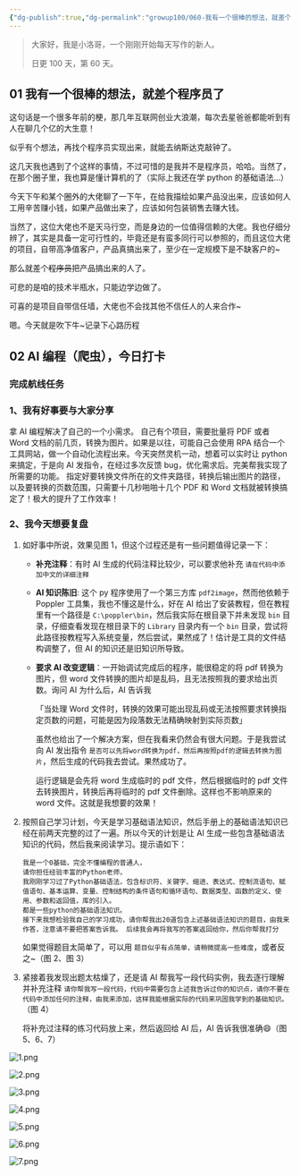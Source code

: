 ```yaml
---
{"dg-publish":true,"dg-permalink":"growup100/060-我有一个很棒的想法，就差个程序员了","permalink":"/growup100/060-我有一个很棒的想法，就差个程序员了/","tags":["小洛哥成长笔记"],"noteIcon":"1","created":"2024-06-18","updated":"2024-06-18"}
---
```



> 大家好，我是小洛哥，一个刚刚开始每天写作的新人。
> 
> 日更 100 天，第 60 天。

## 01 我有一个很棒的想法，就差个程序员了

这句话是一个很多年前的梗，那几年互联网创业大浪潮，每次去星爸爸都能听到有人在聊几个亿的大生意！

似乎有个想法，再找个程序员实现出来，就能去纳斯达克敲钟了。

这几天我也遇到了个这样的事情，不过可惜的是我并不是程序员，哈哈。当然了，在那个圈子里，我也算是懂计算机的了（实际上我还在学 python 的基础语法...）

今天下午和某个圈外的大佬聊了一下午，在给我描绘如果产品没出来，应该如何人工用辛苦赚小钱，如果产品做出来了，应该如何包装销售去赚大钱。

当然了，这位大佬也不是天马行空，而是身边的一位值得信赖的大佬。我也仔细分辨了，其实是具备一定可行性的，毕竟还是有蛮多同行可以参照的，而且这位大佬的项目，自带高净值客户，产品真搞出来了，至少在一定规模下是不缺客户的~

那么就差个~~程序员~~把产品搞出来的人了。

可悲的是咱的技术半瓶水，只能边学边做了。

可喜的是项目自带信任墙，大佬也不会找其他不信任人的人来合作~

嗯。今天就是吹下牛~记录下心路历程

## 02 AI 编程（爬虫），今日打卡

### 完成航线任务

### 1、我有好事要与大家分享

拿 AI 编程解决了自己的一个小需求。
自己有个项目，需要批量将 PDF 或者 Word 文档的前几页，转换为图片。如果是以往，可能自己会使用 RPA 结合一个工具网站，做一个自动化流程出来。今天突然灵机一动，想着可以实时让 python 来搞定，于是向 AI 发指令，在经过多次反馈 bug，优化需求后。完美帮我实现了所需要的功能。
指定好要转换文件所在的文件夹路径，转换后输出图片的路径，以及要转换的页数范围，只需要十几秒啪啪十几个 PDF 和 Word 文档就被转换搞定了！极大的提升了工作效率！

### 2、我今天想要复盘

1. 如好事中所说，效果见图 1，但这个过程还是有一些问题值得记录一下：
	- **补充注释**：有时 AI 生成的代码注释比较少，可以要求他补充 `请在代码中添加中文的详细注释`
	- **AI 知识陈旧**: 这个 py 程序使用了一个第三方库 `pdf2image`，然而他依赖于 Poppler 工具集，我也不懂这是什么，好在 AI 给出了安装教程，但在教程里有一个路径是 `C:\poppler\bin`，然后我实际在根目录下并未发现 `bin` 目录，仔细查看发现在根目录下的 `Library` 目录内有一个 `bin` 目录，尝试将此路径按教程写入系统变量，然后尝试，果然成了！估计是工具的文件结构调整了，但 AI 的知识还是旧知识所导致。
	- **要求 AI 改变逻辑**：一开始调试完成后的程序，能很稳定的将 pdf 转换为图片，但 word 文件转换的图片却是乱码，且无法按照我的要求给出页数。询问 AI 为什么后，AI 告诉我
	   
	   「当处理 Word 文件时，转换的效果可能出现乱码或无法按照要求转换指定页数的问题，可能是因为段落数无法精确映射到实际页数」
	   
	   虽然也给出了一个解决方案，但在我看来仍然会有很大问题。于是我尝试向 AI 发出指令 `是否可以先将word转换为pdf，然后再按照pdf的逻辑去转换为图片`，然后生成的代码我去尝试。果然成功了。
	   
	   运行逻辑是会先将 word 生成临时的 pdf 文件，然后根据临时的 pdf 文件去转换图片，转换后再将临时的 pdf 文件删除。这样也不影响原来的 word 文件。这就是我想要的效果！
2. 按照自己学习计划，今天是学习基础语法知识，然后手册上的基础语法知识已经在前两天完整的过了一遍。所以今天的计划是让 AI 生成一些包含基础语法知识的代码，然后我来阅读学习。提示语如下：

   ```
   我是一个0基础，完全不懂编程的普通人，​ 
   请你担任经验丰富的Python老师，​ 
   我刚刚学习过了Python基础语法，包含标识符、关键字、缩进、表达式、控制流语句、赋值语句、基本运算、变量、控制结构的条件语句和循环语句、数据类型、函数的定义、使用、参数和返回值，库的引入。 
   都是一些python的基础语法知识。 
   接下来我想检验我自己的学习成功，请你帮我出20道包含上述基础语法知识的题目，由我来作答，注意请不要把答案告诉我。 后续我会再将我写的答案返回给你，然后你帮我打分
   ```

   如果觉得题目太简单了，可以用 `题目似乎有点简单，请稍微提高一些难度`，或者反之~（图 2、图 3）
 3. 紧接着我发现出题太枯燥了，还是请 AI 帮我写一段代码实例，我去逐行理解并补充注释 `请你帮我写一段代码，代码中需要包含上述我告诉过你的知识点，请你不要在代码中添加任何的注释，由我来添加，这样我能根据实际的代码来巩固我学到的基础知识。`（图 4）
    
    将补充过注释的练习代码放上来，然后返回给 AI 后，AI 告诉我很准确😄（图 5、6、7）

![1.png](http://img.xlg.life/images%2F2024%2F06%2F18%2F1-928dfeb61b5fc9cac582b42ce00e9f50.png)

![2.png](http://img.xlg.life/images%2F2024%2F06%2F18%2F2-0f6268cdf64c5fe147ff6b0744f6e5d5.png)

![3.png](http://img.xlg.life/images%2F2024%2F06%2F18%2F3-07102336ae8ec402372edf678f074380.png)

![4.png](http://img.xlg.life/images%2F2024%2F06%2F18%2F4-387a39564e2f831e518fd8bc5f579d69.png)

![5.png](http://img.xlg.life/images%2F2024%2F06%2F18%2F5-b7376c9c13271bff9c7e7f6691741758.png)

![6.png](http://img.xlg.life/images%2F2024%2F06%2F18%2F6-c51bb4f5fb8fbd56e799fbb6aefcdbc3.png)

![7.png](http://img.xlg.life/images%2F2024%2F06%2F18%2F7-f10b822c515f0a85ea8a40a881e913ba.png)
